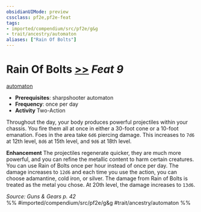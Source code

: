 ```yaml
---
obsidianUIMode: preview
cssclass: pf2e,pf2e-feat
tags:
- imported/compendium/src/pf2e/g&g
- trait/ancestry/automaton
aliases: ["Rain Of Bolts"]
---
```

# Rain Of Bolts  [>>](chapter-9-playing-the-game.md#Actions "Two-Action") *Feat 9*  
[automaton](automaton-g-g.md)  

- **Prerequisites**: sharpshooter automaton
- **Frequency**: once per day
- **Activity** Two-Action

Throughout the day, your body produces powerful projectiles within your chassis. You fire them all at once in either a 30-foot cone or a 10-foot emanation. Foes in the area take `6d6` piercing damage. This increases to `7d6` at 12th level, `8d6` at 15th level, and `9d6` at 18th level.

**Enhancement** The projectiles regenerate quicker, they are much more powerful, and you can refine the metallic content to harm certain creatures. You can use Rain of Bolts once per hour instead of once per day. The damage increases to `12d6` and each time you use the action, you can choose adamantine, cold iron, or silver. The damage from Rain of Bolts is treated as the metal you chose. At 20th level, the damage increases to `13d6`.

*Source: Guns & Gears p. 42*  
%% #imported/compendium/src/pf2e/g&g #trait/ancestry/automaton %%